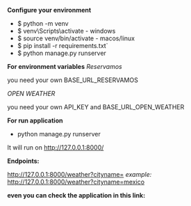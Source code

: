 **Configure your environment**

- $ python -m venv
- $ venv\Scripts\activate - windows
- $ source venv/bin/activate - macos/linux
- $ pip install -r requirements.txt`
- $ python manage.py runserver

**For environment variables**
_Reservamos_

you need your own BASE_URL_RESERVAMOS

_OPEN WEATHER_

you need your own API_KEY and BASE_URL_OPEN_WEATHER

**For run application**

- python manage.py runserver

It will run on http://127.0.0.1:8000/

**Endpoints:**

http://127.0.0.1:8000/weather?cityname=
_example:_
http://127.0.0.1:8000/weather?cityname=mexico

**even you can check the application in this link:**
